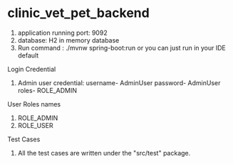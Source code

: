 # clinic_vet_pet_backend

1. application running port: 9092
2. database: H2 in memory database
3. Run command : ./mvnw spring-boot:run  or you can just run in your IDE default

Login Credential
1. Admin user credential:
          username- AdminUser
          password- AdminUser
          roles- ROLE_ADMIN

User Roles names
1. ROLE_ADMIN
2. ROLE_USER

Test Cases
1. All the test cases are written under the "src/test" package.